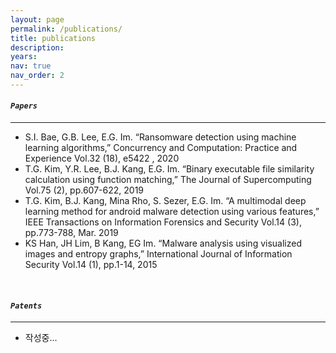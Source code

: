 ```yaml
---
layout: page
permalink: /publications/
title: publications
description: 
years: 
nav: true
nav_order: 2
---
```


#### ***`Papers`***
---    
- S.I. Bae, G.B. Lee, E.G. Im. “Ransomware detection using machine learning algorithms,” Concurrency and Computation: Practice and Experience Vol.32 (18), e5422 , 2020
- T.G. Kim, Y.R. Lee, B.J. Kang, E.G. Im. “Binary executable file similarity calculation using function matching,” The Journal of Supercomputing Vol.75 (2), pp.607-622, 2019
- T.G. Kim, B.J. Kang, Mina Rho, S. Sezer, E.G. Im. “A multimodal deep learning method for android malware detection using various features,” IEEE Transactions on Information Forensics and Security Vol.14 (3), pp.773-788, Mar. 2019
- KS Han, JH Lim, B Kang, EG Im. “Malware analysis using visualized images and entropy graphs,” International Journal of Information Security Vol.14 (1), pp.1-14, 2015

<br>

#### ***`Patents`*** 
--- 
- 작성중...